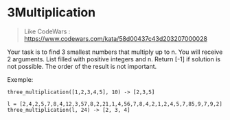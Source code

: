 # 3Multiplication

> Like CodeWars : https://www.codewars.com/kata/58d00437c43d203207000028

Your task is to find 3 smallest numbers that multiply up to n.
You will receive 2 arguments. List filled with positive integers and n.
Return [-1] if solution is not possible. The order of the result is not important.


Exemple:
```
three_multiplication([1,2,3,4,5], 10) -> [2,3,5]
```
```
l = [2,4,2,5,7,8,4,12,3,57,8,2,21,1,4,56,7,8,4,2,1,2,4,5,7,85,9,7,9,2]
three_multiplication(l, 24) -> [2, 3, 4]
```
